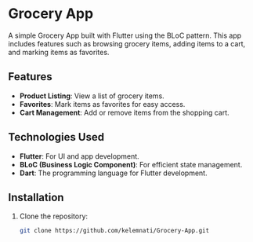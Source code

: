 # Grocery App

A simple Grocery App built with Flutter using the BLoC pattern. This app includes features such as browsing grocery items, adding items to a cart, and marking items as favorites.

## Features

- **Product Listing**: View a list of grocery items.
- **Favorites**: Mark items as favorites for easy access.
- **Cart Management**: Add or remove items from the shopping cart.

## Technologies Used

- **Flutter**: For UI and app development.
- **BLoC (Business Logic Component)**: For efficient state management.
- **Dart**: The programming language for Flutter development.

## Installation

1. Clone the repository:
   ```bash
   git clone https://github.com/kelemnati/Grocery-App.git
   ```
